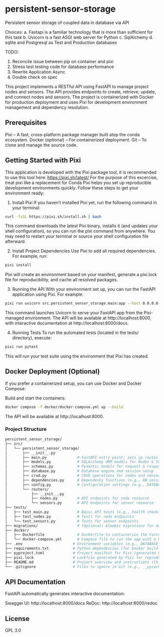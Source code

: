 # persistent-sensor-storage
Persistent sensor storage of coupled data in database via API

Choices:
    a. Fastapi is a familiar technology that is more than sufficient for this task
    b. Uvicorn is a fast ASGI web server for Python
    c. SqlAlchemy
    d. sqlite and Postgresql as Test and Production databases

TODO:
1. Reconcile issue between pip on container and pixi
2. Stress test testing code for database performance
3. Rewrite Application Async
4. Double check on spec 

This project implements a RESTful API using FastAPI to manage project nodes and sensors. The API provides endpoints to create, retrieve, update, and connect nodes and sensors. The project is containerized with Docker for production deployment and uses Pixi for development environment management and dependency resolution.

## Prerequisites
Pixi – A fast, cross-platform package manager built atop the conda ecosystem.
Docker (optional) – For containerized deployment.
Git – To clone and manage the source code.

## Getting Started with Pixi
This application is developed with the Pixi package tool, it is recommended to use this tool here: https://pixi.sh/latest/
For the purpose of this excercise, treat pixi like a replacement for Conda
Pixi helps you set up reproducible development environments quickly. Follow these steps to get your environment ready:

1. Install Pixi
If you haven’t installed Pixi yet, run the following command in your terminal:
```bash
curl -fsSL https://pixi.sh/install.sh | bash
```
This command downloads the latest Pixi binary, installs it (and updates your shell configuration), so you can run the pixi command from anywhere. You may need to restart your terminal or source your shell configuration file afterward.


2. Install Project Dependencies
Use Pixi to add all required dependencies. For example, run:

```bash
pixi install
```
Pixi will create an environment based on your manifest, generate a pixi.lock file for reproducibility, and cache all resolved packages.

3. Running the API
With your environment set up, you can run the FastAPI application using Pixi. For example:

```bash
pixi run uvicorn src.persistent_sensor_storage.main:app --host 0.0.0.0 --port 8000
```
This command launches Uvicorn to serve your FastAPI app from the Pixi-managed environment. The API will be available at http://localhost:8000, with interactive documentation at http://localhost:8000/docs.

4. Running Tests
To run the automated tests (located in the tests/ directory), execute:

```bash
pixi run pytest
```
This will run your test suite using the environment that Pixi has created.

## Docker Deployment (Optional)
If you prefer a containerized setup, you can use Docker and Docker Compose:

Build and start the containers:

```bash
docker compose -f docker/docker-compose.yml up --build
```
The API will be available at http://localhost:8000.

### Project Structure
```bash
persistent_sensor_storage/
├── src/
│   └── persistent_sensor_storage/
│       ├── __init__.py
│       ├── main.py              # FastAPI entry point; sets up routes and creates tables
│       ├── models.py            # SQLAlchemy ORM models for Nodes & Sensors
│       ├── schemas.py           # Pydantic models for request & response validation
│       ├── database.py          # Database engine and session setup
│       ├── crud.py              # CRUD operations for nodes and sensors
│       ├── dependencies.py      # Dependency functions (e.g., DB session)
│       ├── config.py            # Configuration settings (e.g., DATABASE_URL)
│       └── routers/
│           ├── __init__.py
│           ├── nodes.py         # API endpoints for node resource
│           └── sensors.py       # API endpoints for sensor resource
├── tests/
│   ├── test_main.py             # Basic API tests (e.g., health check)
│   ├── test_nodes.py            # Tests for node endpoints
│   └── test_sensors.py          # Tests for sensor endpoints
├── migrations/                  # (Optional) Alembic migrations for database schema changes
├── docker/
│   ├── Dockerfile               # Dockerfile to containerize the FastAPI app
│   └── docker-compose.yml       # Compose file to run the app with a PostgreSQL container
├── .env                       # Environment variables (e.g., DATABASE_URL)
├── requirements.txt           # Python dependencies (for Docker build and manual setup)
├── pyproject.toml             # Project manifest for Pixi (generated by `pixi init`)
├── pixi.lock                  # Lockfile generated by Pixi for reproducible environments
├── README.md                  # Project overview and instructions (this file)
└── .gitignore                 # Files to ignore in Git (e.g., __pycache__, .env, pixi.lock)
```
## API Documentation
FastAPI automatically generates interactive documentation:

Swagger UI: http://localhost:8000/docs
ReDoc: http://localhost:8000/redoc


## License
GPL 3.0